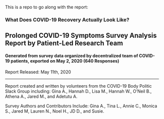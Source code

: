 This is a repo to go along with the report:

### What Does COVID-19 Recovery Actually Look Like? 
## Prolonged COVID-19 Symptoms Survey Analysis Report by Patient-Led Research Team
#### Generated from survey data organized by decentralized team of COVID-19 patients, exported on May 2, 2020 (640 Responses) 


Report Released: May 11th, 2020

---

Report created and written by volunteers from the COVID-19 Body Politic Slack Group including: Gina A., Hannah D., Lisa M., Hannah W., O’Neil B., Athena A., Jared M., and Adetutu A. 

Survey Authors and Contributors Include: Gina A., Tina L., Annie C., Monica S., Jared M, Lauren N., Noel H., JD D., and Susie.